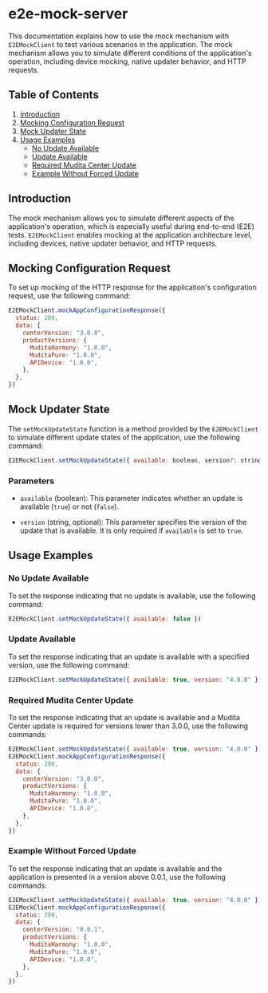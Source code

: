 # e2e-mock-server

This documentation explains how to use the mock mechanism with `E2EMockClient` to test various scenarios in the application. The mock mechanism allows you to simulate different conditions of the application's operation, including device mocking, native updater behavior, and HTTP requests.

## Table of Contents

1. [Introduction](#introduction)
2. [Mocking Configuration Request](#mocking-configuration-request)
3. [Mock Updater State](#mock-updater-state)
4. [Usage Examples](#usage-examples)
    - [No Update Available](#no-update-available)
    - [Update Available](#update-available)
    - [Required Mudita Center Update](#required-mudita-center-update)
    - [Example Without Forced Update](#example-without-forced-update)

## Introduction

The mock mechanism allows you to simulate different aspects of the application's operation, which is especially useful during end-to-end (E2E) tests. `E2EMockClient` enables mocking at the application architecture level, including devices, native updater behavior, and HTTP requests.

## Mocking Configuration Request

To set up mocking of the HTTP response for the application's configuration request, use the following command:
```javascript
E2EMockClient.mockAppConfigurationResponse({
  status: 200,
  data: {
    centerVersion: "3.0.0",
    productVersions: {
      MuditaHarmony: "1.0.0",
      MuditaPure: "1.0.0",
      APIDevice: "1.0.0",
    },
  },
})
```

## Mock Updater State

The `setMockUpdateState` function is a method provided by the `E2EMockClient` to simulate different update states of the application, use the following command:

```javascript
E2EMockClient.setMockUpdateState({ available: boolean, version?: string })
```

### Parameters
- `available` (boolean): This parameter indicates whether an update is available (`true`) or not (`false`).

- `version` (string, optional): This parameter specifies the version of the update that is available. It is only required if `available` is set to `true`.

## Usage Examples

### No Update Available

To set the response indicating that no update is available, use the following command:
```javascript
E2EMockClient.setMockUpdateState({ available: false })
```

### Update Available

To set the response indicating that an update is available with a specified version, use the following command:
```javascript
E2EMockClient.setMockUpdateState({ available: true, version: "4.0.0" })
```

### Required Mudita Center Update

To set the response indicating that an update is available and a Mudita Center update is required for versions lower than 3.0.0, use the following commands:
```javascript
E2EMockClient.setMockUpdateState({ available: true, version: "4.0.0" })
E2EMockClient.mockAppConfigurationResponse({
  status: 200,
  data: {
    centerVersion: "3.0.0",
    productVersions: {
      MuditaHarmony: "1.0.0",
      MuditaPure: "1.0.0",
      APIDevice: "1.0.0",
    },
  },
})
```

### Example Without Forced Update

To set the response indicating that an update is available and the application is presented in a version above 0.0.1, use the following commands:
```javascript
E2EMockClient.setMockUpdateState({ available: true, version: "4.0.0" })
E2EMockClient.mockAppConfigurationResponse({
  status: 200,
  data: {
    centerVersion: "0.0.1",
    productVersions: {
      MuditaHarmony: "1.0.0",
      MuditaPure: "1.0.0",
      APIDevice: "1.0.0",
    },
  },
})
```


